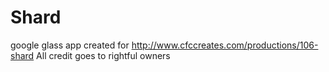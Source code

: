 # Shard
google glass app created for http://www.cfccreates.com/productions/106-shard
All credit goes to rightful owners
